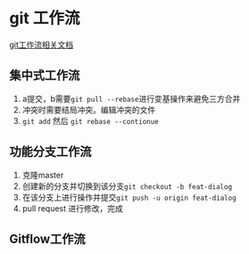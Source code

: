 # git 工作流

[git工作流相关文档](https://github.com/xirong/my-git/blob/master/git-workflow-tutorial.md)

## 集中式工作流

1. a提交，b需要`git pull --rebase`进行变基操作来避免三方合并
2. 冲突时需要结局冲突。编辑冲突的文件
3. `git add` 然后 `git rebase --contionue`

## 功能分支工作流

1. 克隆master
2. 创建新的分支并切换到该分支`git checkout -b feat-dialog`
3. 在该分支上进行操作并提交`git push -u origin feat-dialog`
4. pull request 进行修改，完成

## Gitflow工作流


